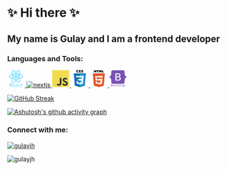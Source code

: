 <h1 align="left">✨ Hi there ✨</h1>
<h2 align="left">My name is Gulay and I am a frontend developer </h2>

<h3 align="left">Languages and Tools:</h3>
<p align="left">
  <a href="https://reactjs.org/" target="_blank" rel="noreferrer"> <img src="https://raw.githubusercontent.com/devicons/devicon/master/icons/react/react-original-wordmark.svg" alt="react" width="40" height="40"/> </a>
  <a href="https://nextjs.org/" target="_blank" rel="noreferrer"> <img src="https://cdn.worldvectorlogo.com/logos/nextjs-2.svg" alt="nextjs" width="40" height="40"/> </a> 
  <a href="https://developer.mozilla.org/en-US/docs/Web/JavaScript" target="_blank" rel="noreferrer"> <img src="https://raw.githubusercontent.com/devicons/devicon/master/icons/javascript/javascript-original.svg" alt="javascript" width="40" height="40"/> </a> 
  <a href="https://www.w3schools.com/css/" target="_blank" rel="noreferrer"> <img src="https://raw.githubusercontent.com/devicons/devicon/master/icons/css3/css3-original-wordmark.svg" alt="css3" width="40" height="40"/> </a> 
  <a href="https://www.w3.org/html/" target="_blank" rel="noreferrer"> <img src="https://raw.githubusercontent.com/devicons/devicon/master/icons/html5/html5-original-wordmark.svg" alt="html5" width="40" height="40"/> </a>
  <a href="https://getbootstrap.com" target="_blank" rel="noreferrer"> <img src="https://raw.githubusercontent.com/devicons/devicon/master/icons/bootstrap/bootstrap-plain-wordmark.svg" alt="bootstrap" width="40" height="40"/> </a> 
</p>

[![GitHub Streak](http://github-readme-streak-stats.herokuapp.com?user=gulayjh&theme=tokyonight&date_format=M%20j%5B%2C%20Y%5D)](https://git.io/streak-stats)

[![Ashutosh's github activity graph](https://activity-graph.herokuapp.com/graph?username=gulayjh&theme=github)](https://github.com/ashutosh00710/github-readme-activity-graph)

<h3 align="left">Connect with me:</h3>
<p align="left">
<a href="https://linkedin.com/in/gulayjh" target="blank"><img align="center" src="https://raw.githubusercontent.com/rahuldkjain/github-profile-readme-generator/master/src/images/icons/Social/linked-in-alt.svg" alt="gulayjh" height="30" width="40" /></a>
</p>

<p align="left"> <img src="https://komarev.com/ghpvc/?username=gulayjh&label=Profile%20views&color=0e75b6&style=flat" alt="gulayjh" /> </p>

